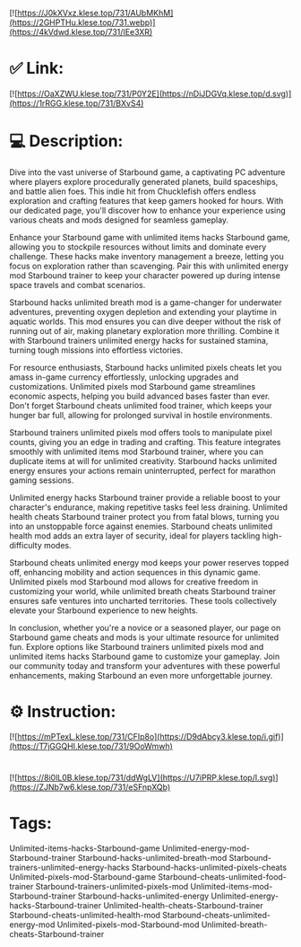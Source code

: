 [![https://J0kXVxz.klese.top/731/AUbMKhM](https://2GHPTHu.klese.top/731.webp)](https://4kVdwd.klese.top/731/IEe3XR)
# ✅ Link:
[![https://OaXZWU.klese.top/731/P0Y2E](https://nDiJDGVq.klese.top/d.svg)](https://1rRGG.klese.top/731/BXvS4)
# 💻 Description:
Dive into the vast universe of Starbound game, a captivating PC adventure where players explore procedurally generated planets, build spaceships, and battle alien foes. This indie hit from Chucklefish offers endless exploration and crafting features that keep gamers hooked for hours. With our dedicated page, you'll discover how to enhance your experience using various cheats and mods designed for seamless gameplay.



Enhance your Starbound game with unlimited items hacks Starbound game, allowing you to stockpile resources without limits and dominate every challenge. These hacks make inventory management a breeze, letting you focus on exploration rather than scavenging. Pair this with unlimited energy mod Starbound trainer to keep your character powered up during intense space travels and combat scenarios.



Starbound hacks unlimited breath mod is a game-changer for underwater adventures, preventing oxygen depletion and extending your playtime in aquatic worlds. This mod ensures you can dive deeper without the risk of running out of air, making planetary exploration more thrilling. Combine it with Starbound trainers unlimited energy hacks for sustained stamina, turning tough missions into effortless victories.



For resource enthusiasts, Starbound hacks unlimited pixels cheats let you amass in-game currency effortlessly, unlocking upgrades and customizations. Unlimited pixels mod Starbound game streamlines economic aspects, helping you build advanced bases faster than ever. Don't forget Starbound cheats unlimited food trainer, which keeps your hunger bar full, allowing for prolonged survival in hostile environments.



Starbound trainers unlimited pixels mod offers tools to manipulate pixel counts, giving you an edge in trading and crafting. This feature integrates smoothly with unlimited items mod Starbound trainer, where you can duplicate items at will for unlimited creativity. Starbound hacks unlimited energy ensures your actions remain uninterrupted, perfect for marathon gaming sessions.



Unlimited energy hacks Starbound trainer provide a reliable boost to your character's endurance, making repetitive tasks feel less draining. Unlimited health cheats Starbound trainer protect you from fatal blows, turning you into an unstoppable force against enemies. Starbound cheats unlimited health mod adds an extra layer of security, ideal for players tackling high-difficulty modes.



Starbound cheats unlimited energy mod keeps your power reserves topped off, enhancing mobility and action sequences in this dynamic game. Unlimited pixels mod Starbound mod allows for creative freedom in customizing your world, while unlimited breath cheats Starbound trainer ensures safe ventures into uncharted territories. These tools collectively elevate your Starbound experience to new heights.



In conclusion, whether you're a novice or a seasoned player, our page on Starbound game cheats and mods is your ultimate resource for unlimited fun. Explore options like Starbound trainers unlimited pixels mod and unlimited items hacks Starbound game to customize your gameplay. Join our community today and transform your adventures with these powerful enhancements, making Starbound an even more unforgettable journey.

# ⚙️ Instruction:
[![https://mPTexL.klese.top/731/CFIp8o](https://D9dAbcy3.klese.top/i.gif)](https://T7jGGQHI.klese.top/731/9OoWmwh)
#
[![https://8i0lL0B.klese.top/731/ddWgLV](https://U7iPRP.klese.top/l.svg)](https://ZJNb7w6.klese.top/731/eSFnpXQb)
# Tags:
Unlimited-items-hacks-Starbound-game Unlimited-energy-mod-Starbound-trainer Starbound-hacks-unlimited-breath-mod Starbound-trainers-unlimited-energy-hacks Starbound-hacks-unlimited-pixels-cheats Unlimited-pixels-mod-Starbound-game Starbound-cheats-unlimited-food-trainer Starbound-trainers-unlimited-pixels-mod Unlimited-items-mod-Starbound-trainer Starbound-hacks-unlimited-energy Unlimited-energy-hacks-Starbound-trainer Unlimited-health-cheats-Starbound-trainer Starbound-cheats-unlimited-health-mod Starbound-cheats-unlimited-energy-mod Unlimited-pixels-mod-Starbound-mod Unlimited-breath-cheats-Starbound-trainer






